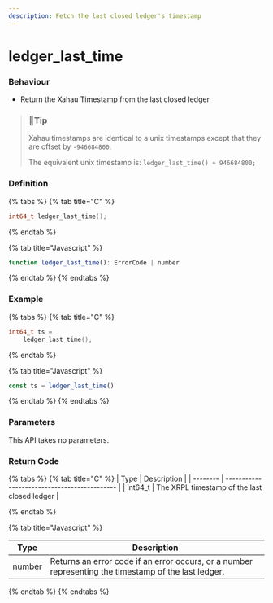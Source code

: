 ```yaml
---
description: Fetch the last closed ledger's timestamp
---
```


# ledger\_last\_time

### Behaviour

* Return the Xahau Timestamp from the last closed ledger.

> ### 📘Tip
>
> Xahau timestamps are identical to a unix timestamps except that they are offset by `-946684800`.
>
> The equivalent unix timestamp is: `ledger_last_time() + 946684800;`

### Definition

{% tabs %}
{% tab title="C" %}
```c
int64_t ledger_last_time();
```


{% endtab %}

{% tab title="Javascript" %}
```javascript
function ledger_last_time(): ErrorCode | number
```
{% endtab %}
{% endtabs %}

### Example

{% tabs %}
{% tab title="C" %}
```c
int64_t ts =
    ledger_last_time();
```


{% endtab %}

{% tab title="Javascript" %}
```javascript
const ts = ledger_last_time()
```
{% endtab %}
{% endtabs %}



### Parameters

This API takes no parameters.

### Return Code

{% tabs %}
{% tab title="C" %}
| Type     | Description                                  |
| -------- | -------------------------------------------- |
| int64\_t | The XRPL timestamp of the last closed ledger |


{% endtab %}

{% tab title="Javascript" %}


| Type   | Description                                                                                          |
| ------ | ---------------------------------------------------------------------------------------------------- |
| number | Returns an error code if an error occurs, or a number representing the timestamp of the last ledger. |
{% endtab %}
{% endtabs %}

